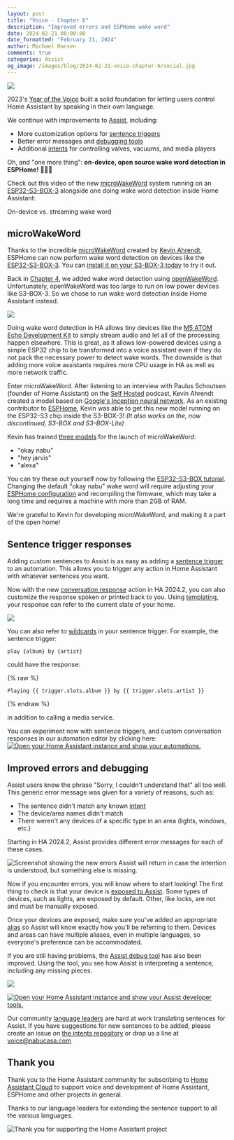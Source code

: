 ```yaml
---
layout: post
title: "Voice - Chapter 6"
description: "Improved errors and ESPHome wake word"
date: 2024-02-21 00:00:00
date_formatted: "February 21, 2024"
author: Michael Hansen
comments: true
categories: Assist
og_image: /images/blog/2024-02-21-voice-chapter-6/social.jpg
---
```


<p><img src='/images/blog/2024-02-21-voice-chapter-6/social.jpg' class='no-shadow' /></p>

2023's [Year of the Voice] built a solid foundation for letting users control Home Assistant by speaking in their own language.

We continue with improvements to [Assist], including:

- More customization options for [sentence triggers]
- Better error messages and [debugging tools]
- Additional [intents] for controlling valves, vacuums, and media players

Oh, and "one more thing": **on-device, open source wake word detection in ESPHome!** 🥳🥳🥳

Check out this video of the new [microWakeWord] system running on an [ESP32-S3-BOX-3] alongside one doing wake word detection inside Home Assistant:

<p class='img'>
<lite-youtube videoid="oSKBWtBJyDE" videotitle="On-device wake word is here! Demonstrating microWakeWord on the ESP32-S3-BOX-3 in Home Assistant."></lite-youtube>
On-device vs. streaming wake word
</p>

<!--more-->

## microWakeWord

Thanks to the incredible [microWakeWord] created by [Kevin Ahrendt], ESPHome can now perform wake word detection on devices like the [ESP32-S3-BOX-3].
You can [install it on your S3-BOX-3 today][s3-box-tutorial] to try it out.

Back in [Chapter 4], we added wake word detection using [openWakeWord]. Unfortunately, openWakeWord was too large to run on low power devices like S3-BOX-3.
So we chose to run wake word detection inside Home Assistant instead.

<p><img src='/images/blog/2024-02-21-voice-chapter-6/challenge.png' class='no-shadow' /></p>

Doing wake word detection in HA allows tiny devices like the [M5 ATOM Echo Development Kit][m5-tutorial] to simply stream audio and let all of the processing happen elsewhere. This is great, as it allows low-powered devices using a simple ESP32 chip to be transformed into a voice assistant even if they do not pack the necessary power to detect wake words.
The downside is that adding more voice assistants requires more CPU usage in HA as well as more network traffic.

Enter microWakeWord. After listening to an interview with Paulus Schoutsen (founder of Home Assistant) on the [Self Hosted](https://selfhosted.show/) podcast, Kevin Ahrendt created a model based on [Google's Inception neural network](https://towardsdatascience.com/a-simple-guide-to-the-versions-of-the-inception-network-7fc52b863202). As an existing contributor to [ESPHome], Kevin was able to get this new model running on the ESP32-S3 chip inside the S3-BOX-3! _(It also works on the, now discontinued, S3-BOX and S3-BOX-Lite)_

Kevin has trained [three models](https://github.com/esphome/micro-wake-word-models/tree/main/models) for the launch of microWakeWord:

* "okay nabu"
* "hey jarvis"
* "alexa"

You can try these out yourself now by following the [ESP32-S3-BOX tutorial][s3-box-tutorial]. Changing the default "okay nabu" wake word will require adjusting your [ESPHome configuration](https://beta.esphome.io/components/micro_wake_word.html) and recompiling the firmware, which may take a long time and requires a machine with more than 2GB of RAM.

We're grateful to Kevin for developing microWakeWord, and making it a part of the open home!

## Sentence trigger responses

Adding custom sentences to Assist is as easy as adding a [sentence trigger][sentence triggers] to an automation. This allows you to trigger any action in Home Assistant with whatever sentences you want.

Now with the new [conversation response] action in HA 2024.2, you can also customize the response spoken or printed back to you. Using [templating](/docs/automation/templating/#sentence), your response can refer to the current state of your home.

<p><img src='/images/blog/2024-02-21-voice-chapter-6/assist-custom-response-editor.png' class='no-shadow' /></p>

You can also refer to [wildcards](/docs/automation/trigger/#sentence-wildcards) in your sentence trigger. For example, the sentence trigger:

```
play {album} by {artist}
```

could have the response:

{% raw %}
```
Playing {{ trigger.slots.album }} by {{ trigger.slots.artist }}
```
{% endraw %}

in addition to calling a media service.

You can experiment now with sentence triggers, and custom conversation responses in our automation editor by clicking here:
[![Open your Home Assistant instance and show your automations.](https://my.home-assistant.io/badges/automations.svg)](https://my.home-assistant.io/redirect/automations/)

## Improved errors and debugging

Assist users know the phrase "Sorry, I couldn't understand that" all too well. This generic error message was given for a variety of reasons, such as:

* The sentence didn't match any known [intent](https://github.com/home-assistant/intents)
* The device/area names didn't match
* There weren't any devices of a specific type in an area (lights, windows, etc.)

Starting in HA 2024.2, Assist provides different error messages for each of these cases.

<img class="no-shadow" src='/images/blog/2024-02/assist-errors.png' alt='Screenshot showing the new errors Assist will return in case the intention is understood, but something else is missing.'>

Now if you encounter errors, you will know where to start looking! The first thing to check is that your device is [exposed to Assist](/voice_control/voice_remote_expose_devices/). Some types of devices, such as lights, are exposed by default. Other, like locks, are not and must be manually exposed.

Once your devices are exposed, make sure you've added an appropriate [alias](/voice_control/aliases) so Assist will know exactly how you'll be referring to them. Devices and areas can have multiple aliases, even in multiple languages, so everyone's preference can be accommodated.

If you are still having problems, the [Assist debug tool][debugging tools] has also been improved. Using the tool, you see how Assist is interpreting a sentence, including any missing pieces.

<p><img src='/images/blog/2024-02-21-voice-chapter-6/debug_tool.png' class='no-shadow' /></p>

[![Open your Home Assistant instance and show your Assist developer tools.](https://my.home-assistant.io/badges/developer_assist.svg)](https://my.home-assistant.io/redirect/developer_assist/)

Our community [language leaders](https://developers.home-assistant.io/docs/voice/language-leaders) are hard at work translating sentences for Assist. If you have suggestions for new sentences to be added, please create an issue on [the intents repository](https://github.com/home-assistant/intents) or drop us a line at voice@nabucasa.com


## Thank you

Thank you to the Home Assistant community for subscribing to [Home Assistant Cloud][nabucasa] to support voice and development of Home Assistant, ESPHome and other projects in general.

Thanks to our language leaders for extending the sentence support to all the various languages.

<p class='img'>
<img src='/images/blog/2024-02-21-voice-chapter-6/ha-support.png' alt="Thank you for supporting the Home Assistant project">
</p>

[Year of the Voice]: /blog/2022/12/20/year-of-voice/
[Assist]: /voice_control/
[exposed]: /voice_control/voice_remote_expose_devices/
[alias]: /voice_control/aliases
[wyoming]: https://github.com/rhasspy/wyoming
[openWakeWord]: https://github.com/dscripka/openWakeWord
[Piper]: https://github.com/rhasspy/piper/
[wyoming-satellite]: https://github.com/rhasspy/wyoming-satellite
[s3-box-tutorial]: /voice_control/s3_box_voice_assistant/
[ESP32-S3-BOX-3]: https://www.espressif.com/en/news/ESP32-S3-BOX-3
[ESPHome]: https://esphome.io
[nabucasa]: https://www.nabucasa.com
[sentence triggers]: /docs/automation/trigger/#sentence-trigger
[conversation response]: /docs/scripts/#respond-to-a-conversation
[microWakeWord]: https://github.com/kahrendt/microWakeWord
[Kevin Ahrendt]: https://www.kevinahrendt.com/
[debugging tools]: /voice_control/troubleshooting/#test-a-sentence-per-language-without-voice-without-executing-commands
[intents]: https://developers.home-assistant.io/docs/intent_builtin
[Chapter 4]: /blog/2023/10/20/year-of-the-voice-chapter-4/
[m5-tutorial]: /voice_control/thirteen-usd-voice-remote/
